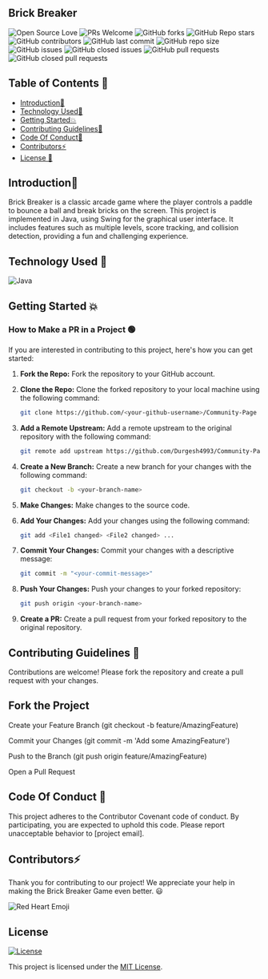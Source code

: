 ## Brick Breaker


![Open Source Love](https://img.shields.io/badge/Open%20Source-%E2%9D%A4-red.svg)
![PRs Welcome](https://img.shields.io/badge/PRs-welcome-brightgreen.svg)
![GitHub forks](https://img.shields.io/github/forks/awaismirza/Java-Game-Brick-Breaker.svg?style=social&label=Fork)
![GitHub Repo stars](https://img.shields.io/github/stars/awaismirza/Java-Game-Brick-Breaker.svg?style=social&label=Stars)
![GitHub contributors](https://img.shields.io/github/contributors/awaismirza/Java-Game-Brick-Breaker)
![GitHub last commit](https://img.shields.io/github/last-commit/awaismirza/Java-Game-Brick-Breaker)
![GitHub repo size](https://img.shields.io/github/repo-size/awaismirza/Java-Game-Brick-Breaker)
![GitHub issues](https://img.shields.io/github/issues/awaismirza/Java-Game-Brick-Breaker)
![GitHub closed issues](https://img.shields.io/github/issues-closed/awaismirza/Java-Game-Brick-Breaker)
![GitHub pull requests](https://img.shields.io/github/issues-pr/awaismirza/Java-Game-Brick-Breaker)
![GitHub closed pull requests](https://img.shields.io/github/issues-pr-closed/awaismirza/Java-Game-Brick-Breaker)



## Table of Contents 🧾
- [Introduction📌](#introduction)
- [Technology Used🚀](#technology-used)
- [Getting Started💥](#getting-started)
- [Contributing Guidelines📑](#contributing-guidelines)
- [Code Of Conduct📑](#code-of-conduct)
- [Contributors⚡](#contributors)
- [License 📝](#license)


## Introduction📌
Brick Breaker is a classic arcade game where the player controls a paddle to bounce a ball and break bricks on the screen. This project is implemented in Java, using Swing for the graphical user interface. It includes features such as multiple levels, score tracking, and collision detection, providing a fun and challenging experience.

## Technology Used 🚀
![Java](https://img.shields.io/badge/Java-%23ED8B00.svg?&style=for-the-badge&logo=java&logoColor=white)

## Getting Started 💥

### How to Make a PR in a Project 🟢

If you are interested in contributing to this project, here's how you can get started:

1. **Fork the Repo:** Fork the repository to your GitHub account.

2. **Clone the Repo:** Clone the forked repository to your local machine using the following command:

    ```bash
    git clone https://github.com/<your-github-username>/Community-Page
    ```

3. **Add a Remote Upstream:** Add a remote upstream to the original repository with the following command:

    ```bash
    git remote add upstream https://github.com/Durgesh4993/Community-Page/
    ```

4. **Create a New Branch:** Create a new branch for your changes with the following command:

    ```bash
    git checkout -b <your-branch-name>
    ```

5. **Make Changes:** Make changes to the source code.

6. **Add Your Changes:** Add your changes using the following command:

    ```bash
    git add <File1 changed> <File2 changed> ...
    ```

7. **Commit Your Changes:** Commit your changes with a descriptive message:

    ```bash
    git commit -m "<your-commit-message>"
    ```

8. **Push Your Changes:** Push your changes to your forked repository:

    ```bash
    git push origin <your-branch-name>
    ```

9. **Create a PR:** Create a pull request from your forked repository to the original repository.

## Contributing Guidelines 📑
Contributions are welcome! Please fork the repository and create a pull request with your changes.

## Fork the Project
Create your Feature Branch (git checkout -b feature/AmazingFeature)

Commit your Changes (git commit -m 'Add some AmazingFeature')

Push to the Branch (git push origin feature/AmazingFeature)

Open a Pull Request

## Code Of Conduct 📑
This project adheres to the Contributor Covenant code of conduct. By participating, you are expected to uphold this code. Please report unacceptable behavior to [project email].

## Contributors⚡

Thank you for contributing to our project! We appreciate your help in making the Brick Breaker Game even better. 😃

![Red Heart Emoji](https://raw.githubusercontent.com/Tarikul-Islam-Anik/Animated-Fluent-Emojis/master/Emojis/Smilies/Red%20Heart.png)


## License

[![License](https://img.shields.io/badge/License-MIT-blue.svg)](https://opensource.org/licenses/MIT)

This project is licensed under the [MIT License](./LICENSE).

